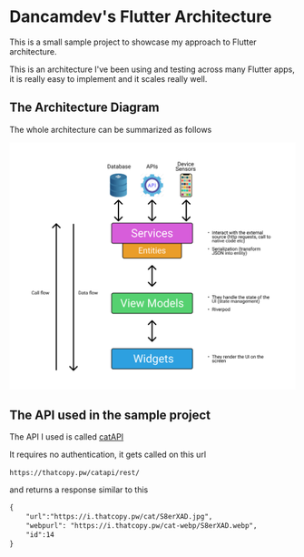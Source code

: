 # Dancamdev's Flutter Architecture

This is a small sample project to showcase my approach to Flutter architecture.

This is an architecture I've been using and testing across many Flutter apps, it is really easy to implement and it scales really well.

## The Architecture Diagram

The whole architecture can be summarized as follows

![Flutter architecture diagram](/architecture.png)

## The API used in the sample project

The API I used is called [catAPI](https://github.com/ThatCopy/catAPI/wiki/Usage)

It requires no authentication, it gets called on this url

`https://thatcopy.pw/catapi/rest/`

and returns a response similar to this

```
{
    "url":"https://i.thatcopy.pw/cat/S8erXAD.jpg", 
    "webpurl": "https://i.thatcopy.pw/cat-webp/S8erXAD.webp", 
    "id":14
}

```
